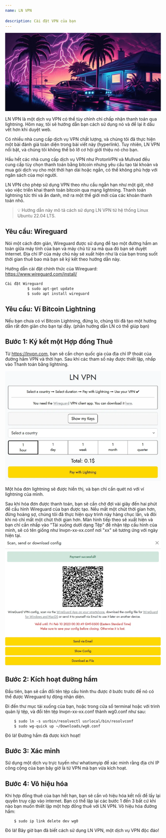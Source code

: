 ```yaml
---
name: LN VPN

description: Cài đặt VPN của bạn
---
```


![image](assets/cover.webp)

LN VPN là một dịch vụ VPN có thể tùy chỉnh chỉ chấp nhận thanh toán qua lightning. Hôm nay, tôi sẽ hướng dẫn bạn cách sử dụng nó và để lại ít dấu vết hơn khi duyệt web.

Có nhiều nhà cung cấp dịch vụ VPN chất lượng, và chúng tôi đã thực hiện một bài đánh giá toàn diện trong bài viết này (hyperlink). Tuy nhiên, LN VPN nổi bật, và chúng tôi không thể bỏ lỡ cơ hội giới thiệu nó cho bạn.

Hầu hết các nhà cung cấp dịch vụ VPN như ProtonVPN và Mullvad đều cung cấp tùy chọn thanh toán bằng bitcoin nhưng yêu cầu tạo tài khoản và mua gói dịch vụ cho một thời hạn dài hoặc ngắn, có thể không phù hợp với ngân sách của mọi người.

LN VPN cho phép sử dụng VPN theo nhu cầu ngắn hạn như một giờ, nhờ vào việc triển khai thanh toán bitcoin qua mạng lightning. Thanh toán lightning tức thì và ẩn danh, mở ra một thế giới mới của các khoản thanh toán nhỏ.

> 💡 Hướng dẫn này mô tả cách sử dụng LN VPN từ hệ thống Linux Ubuntu 22.04 LTS.

## Yêu cầu: Wireguard

Nói một cách đơn giản, Wireguard được sử dụng để tạo một đường hầm an toàn giữa máy tính của bạn và máy chủ từ xa mà qua đó bạn sẽ duyệt Internet. Địa chỉ IP của máy chủ này sẽ xuất hiện như là của bạn trong suốt thời gian thuê bao mà bạn sẽ ký kết theo hướng dẫn này.

Hướng dẫn cài đặt chính thức của Wireguard: https://www.wireguard.com/install/

```
Cài đặt Wireguard
          $ sudo apt-get update
          $ sudo apt install wireguard
```

## Yêu cầu: Ví Bitcoin Lightning

Nếu bạn chưa có ví Bitcoin Lightning, đừng lo, chúng tôi đã tạo một hướng dẫn rất đơn giản cho bạn tại đây. (phần hướng dẫn LN có thể giúp bạn)

## Bước 1: Ký kết một Hợp đồng Thuê

Từ https://lnvpn.com, bạn sẽ cần chọn quốc gia của địa chỉ IP thoát của đường hầm VPN và thời hạn. Sau khi các tham số này được thiết lập, nhấp vào Thanh toán bằng lightning.

![image](assets/1.webp)

Một hóa đơn lightning sẽ được hiển thị, và bạn chỉ cần quét nó với ví lightning của mình.

Sau khi hóa đơn được thanh toán, bạn sẽ cần chờ đợi vài giây đến hai phút để cấu hình Wireguard của bạn được tạo. Nếu mất một chút thời gian hơn, đừng hoảng sợ, chúng tôi đã thực hiện quy trình này hàng chục lần, và đôi khi nó chỉ mất một chút thời gian hơn.
Màn hình tiếp theo sẽ xuất hiện và bạn chỉ cần nhấp vào "Tải xuống dưới dạng Tệp" để nhận tệp cấu hình của mình, sẽ có tên giống như lnvpn-xx-xx.conf nơi "xx" sẽ tương ứng với ngày hiện tại.
![image](assets/2.webp)

## Bước 2: Kích hoạt đường hầm

Đầu tiên, bạn sẽ cần đổi tên tệp cấu hình thu được ở bước trước để nó có thể được Wireguard tự động nhận diện.

Đi đến thư mục tải xuống của bạn, hoặc trong cửa sổ terminal hoặc với trình quản lý tệp, và đổi tên tệp lnvpn-xx-xx.conf thành wg0.conf như sau:

```
    $ sudo ln -s usrbin/resolvectl usrlocal/bin/resolvconf
    $ sudo wg-quick up ~/Downloads/wg0.conf
```

Đó là! Đường hầm đã được kích hoạt!

## Bước 3: Xác minh

Sử dụng một dịch vụ trực tuyến như whatismyip để xác minh rằng địa chỉ IP công cộng của bạn bây giờ là từ VPN mà bạn vừa kích hoạt.

## Bước 4: Vô hiệu hóa
Khi hợp đồng thuê của bạn hết hạn, bạn sẽ cần vô hiệu hóa kết nối để lấy lại quyền truy cập vào internet. Bạn có thể lặp lại các bước 1 đến 3 bất cứ khi nào bạn muốn thiết lập một hợp đồng thuê với LN VPN.
Vô hiệu hóa đường hầm:

```
    $ sudo ip link delete dev wg0
```

Đó là! Bây giờ bạn đã biết cách sử dụng LN VPN, một dịch vụ VPN độc đáo!